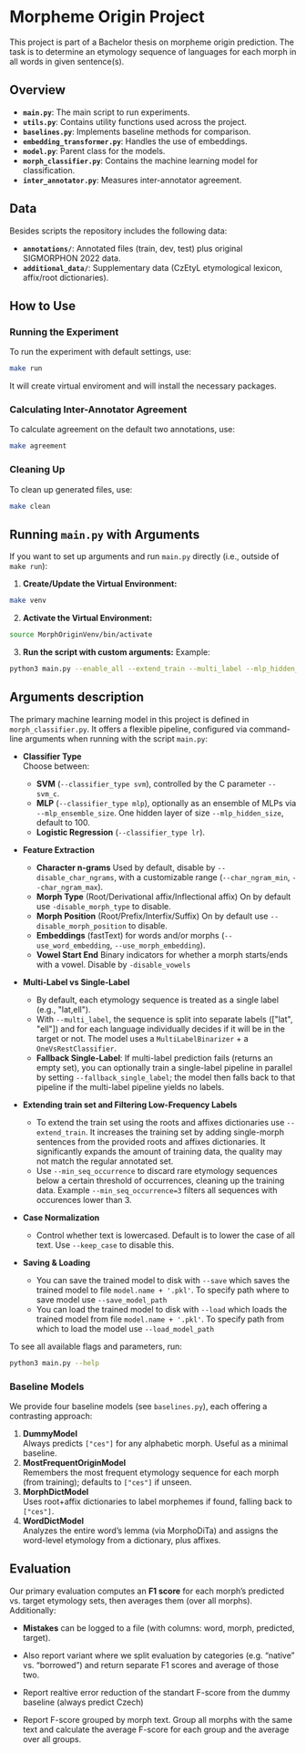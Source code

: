 # Morpheme Origin Project

This project is part of a Bachelor thesis on morpheme origin prediction. The task is to determine an etymology sequence of languages for each morph in all words in given sentence(s).

## Overview

- **`main.py`**: The main script to run experiments.
- **`utils.py`**: Contains utility functions used across the project.
- **`baselines.py`**: Implements baseline methods for comparison.
- **`embedding_transformer.py`**: Handles the use of embeddings.
- **`model.py`**: Parent class for the models.
- **`morph_classifier.py`**: Contains the machine learning model for classification.
- **`inter_annotator.py`**: Measures inter-annotator agreement.

## Data

Besides scripts the repository includes the following data:

- **`annotations/`**: Annotated files (train, dev, test) plus original SIGMORPHON 2022 data.
- **`additional_data/`**: Supplementary data (CzEtyL etymological lexicon, affix/root dictionaries).
  
## How to Use

### Running the Experiment
To run the experiment with default settings, use:
```bash
make run
```
It will create virtual enviroment and will install the necessary packages.

### Calculating Inter-Annotator Agreement
To calculate agreement on the default two annotations, use:
```bash
make agreement
```

### Cleaning Up
To clean up generated files, use:
```bash
make clean
```

## Running `main.py` with Arguments

If you want to set up arguments and run `main.py` directly (i.e., outside of `make run`):

1. **Create/Update the Virtual Environment:**
```bash
make venv
```
2. **Activate the Virtual Environment:**
```bash
source MorphOriginVenv/bin/activate
```
3. **Run the script with custom arguments:**
Example:
```bash
python3 main.py --enable_all --extend_train --multi_label --mlp_hidden_size=30
```
   
## Arguments description

The primary machine learning model in this project is defined in `morph_classifier.py`. It offers a flexible pipeline, configured via command-line arguments when running with the script `main.py`:

- **Classifier Type**  
  Choose between:
  - **SVM** (`--classifier_type svm`), controlled by the C parameter `--svm_c`.  
  - **MLP** (`--classifier_type mlp`), optionally as an ensemble of MLPs via `--mlp_ensemble_size`. One hidden layer of size  `--mlp_hidden_size`, default to 100.
  - **Logistic Regression** (`--classifier_type lr`).  

- **Feature Extraction**  
  - **Character n-grams** Used by default, disable by `--disable_char_ngrams`, with a customizable range (`--char_ngram_min`, `--char_ngram_max`).  
  - **Morph Type** (Root/Derivational affix/Inflectional affix) On by default use `-disable_morph_type` to disable.
  - **Morph Position** (Root/Prefix/Interfix/Suffix) On by default use `--disable_morph_position` to disable.
  - **Embeddings** (fastText) for words and/or morphs (`--use_word_embedding`, `--use_morph_embedding`).  
  - **Vowel Start End** Binary indicators for whether a morph starts/ends with a vowel. Disable by   `-disable_vowels`

- **Multi-Label vs Single-Label**  
  - By default, each etymology sequence is treated as a single label (e.g., "lat,ell").  
  - With `--multi_label`, the sequence is split into separate labels (["lat", "ell"]) and for each language individually decides if it will be in the target or not.  The model uses a `MultiLabelBinarizer` + a `OneVsRestClassifier`.  
  - **Fallback Single-Label**: If multi-label prediction fails (returns an empty set), you can optionally train a single-label pipeline in parallel by setting `--fallback_single_label`; the model then falls back to that pipeline if the multi-label pipeline yields no labels.

- **Extending train set and Filtering Low-Frequency Labels**  
  - To extend the train set using the roots and affixes dictionaries use `--extend_train`.   It increases the training set by adding single-morph sentences from the provided roots and affixes dictionaries. It significantly expands the amount of training data, the quality may not match the regular annotated set.
  - Use `--min_seq_occurrence` to discard rare etymology sequences below a certain threshold of occurrences, cleaning up the training data. Example `--min_seq_occurrence=3` filters all sequences with occurences lower than 3.

- **Case Normalization**  
  - Control whether text is lowercased. Default is to lower the case of all text. Use `--keep_case` to disable this.

- **Saving & Loading**  
  - You can save the trained model to disk with `--save` which saves the trained model to file `model.name + '.pkl'`. To specify path where to save model use `--save_model_path`
  - You can load the trained model to disk with `--load` which loads the trained model from file `model.name + '.pkl'`. To specify path from which to load the model use `--load_model_path`

To see all available flags and parameters, run:
```bash
python3 main.py --help
```

### Baseline Models

We provide four baseline models (see `baselines.py`), each offering a contrasting approach:

1. **DummyModel**  
   Always predicts `["ces"]` for any alphabetic morph. Useful as a minimal baseline.
2. **MostFrequentOriginModel**  
   Remembers the most frequent etymology sequence for each morph (from training); defaults to `["ces"]` if unseen.
3. **MorphDictModel**  
   Uses root+affix dictionaries to label morphemes if found, falling back to `["ces"]`.
4. **WordDictModel**  
   Analyzes the entire word’s lemma (via MorphoDiTa) and assigns the word-level etymology from a dictionary, plus affixes.

## Evaluation

Our primary evaluation computes an **F1 score** for each morph’s predicted vs. target etymology sets, then averages them (over all morphs). Additionally:

- **Mistakes** can be logged to a file (with columns: word, morph, predicted, target).
  
- Also report variant where we split evaluation by categories (e.g. “native” vs. “borrowed”) and return separate F1 scores and average of those two.
- Report realtive error reduction of the standart F-score from the dummy baseline (always predict Czech)
- Report F-score grouped by morph text. Group all morphs with the same text and calculate the average F-score for each group and the average over all groups.
